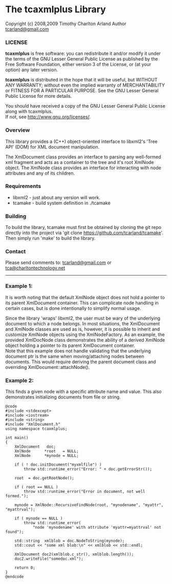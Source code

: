 
The tcaxmlplus Library
======================

  Copyright (c) 2008,2009 Timothy Charlton Arland 
  Author tcarland@gmail.com

### LICENSE

  **tcaxmlplus** is free software: you can redistribute it and/or modify
  it under the terms of the GNU Lesser General Public License as 
  published by the Free Software Foundation, either version 3 of 
  the License, or (at your option) any later version.
  
  **tcaxmlplus** is distributed in the hope that it will be useful,
  but WITHOUT ANY WARRANTY; without even the implied warranty of
  MERCHANTABILITY or FITNESS FOR A PARTICULAR PURPOSE.  See the
  GNU Lesser General Public License for more details.
  
  You should have received a copy of the GNU Lesser General Public 
  License along with tcaxmlplus.  
  If not, see <http://www.gnu.org/licenses/>.


### Overview

  This library provides a (C++) object-oriented interface to libxml2's 
'Tree API' (DOM) for XML document manipulation.  

  The XmlDocument class provides an interface to parsing any well-formed 
xml fragment and acts as a container to the tree and it's root XmlNode 
object. The XmlNode class provides an interface for interacting with 
node attributes and any of its children.  

### Requirements

  * libxml2  - just about any version will work. <br>
  * tcamake  - build system definition in ./tcamake <br>
               

### Building
To build the library, tcamake must first be obtained by cloning the git 
repo directly into the project via 'git clone https://github.com/tcarland/tcamake'. 
Then simply run 'make' to build the library.


### Contact
Please send comments to: tcarland@gmail.com or tca@charltontechnology.net   

-------------------------------------------------------------------------
### Example 1:

  It is worth noting that the default XmlNode object does not hold a pointer
to its parent XmlDocument container. This can complicate node handling 
in certain cases, but is done intentionally to simplify normal usage.   

  Since the library 'wraps' libxml2, the user must be wary of the underlying 
document to which a node belongs. In most situations, the XmlDocument and 
XmlNode classes are used as is, however, it is possible to inherit and 
customize XmlNode objects using the XmlNodeFactory. As an example, the provided 
XmlDocNode class demonstrates the ability of a derived XmlNode object holding a 
pointer to its parent XmlDocument container.    
  Note that this example does not handle validating that the underlying 
document ptr is the same when moving/attaching nodes between documents. This 
would require deriving the parent document class and overriding 
XmlDocument::attachNode().   

### Example 2:

  This finds a given node with a specific attribute name and value.
This also demonstrates initializing documents from file or string.

```   
@code
#include <stdexcept>
#include <iostream>
#include <string>
#include "XmlDocument.h"
using namespace tcaxmlplus;

int main()
{ 
    XmlDocument   doc;
    XmlNode      *root   = NULL;
    XmlNode      *mynode = NULL;

    if ( ! doc.initDocument("myxmlfile") )
        throw std::runtime_error("Error: " + doc.getErrorStr());

    root  = doc.getRootNode();

    if ( root == NULL )
        throw std::runtime_error("Error in document, not well formed.");
        
    mynode = XmlNode::RecursiveFindNode(root, "mynodename", "myattr", "myattrval");

    if ( mynode == NULL )
        throw std::runtime_error(
            "node 'mynodename' with attribute 'myattr=myattrval' not found");

    std::string  xmlblob = doc.NodeToString(mynode);
    std::cout << "some xml blob:\n" << xmlblob << std::endl;
    
    XmlDocument doc2(xmlblob.c_str(), xmlblob.length());
    doc2.writeFile("somedoc.xml");

    return 0;
} 
@endcode
```

